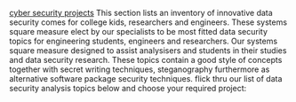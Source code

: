 <a href="https://takeoffprojects.com/cyber-security-projects">cyber security projects</a>
This section lists an inventory of innovative data security comes for college kids, researchers and engineers. These systems square measure elect by our specialists to be most fitted data security topics for engineering students, engineers and researchers. Our systems square measure designed to assist analysisers and students in their studies and data security research. These topics contain a good style of concepts together with secret writing techniques, steganography furthermore as alternative software package security techniques. flick thru our list of data security analysis topics below and choose your required project:
